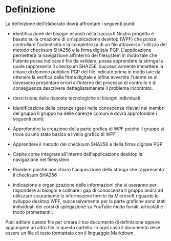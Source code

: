 # Definizione


La definizione dell'elaborato dovrà affrontare i seguenti punti:
- identificazione dei bisogni esposti nella traccia
Il Nostro progetto è  basato sulla creazione di un'applicazione desktop (WPF) che possa  controllare l'autenticità e la completezza di un file attraverso l'utilizzo del metodo checksum SHA256  e la firma digitale PGP.
L'applicazione permetterà la navigazione all'interno del filesystem in modo tale che l'utente possa indicare il file da validare, possa apprendere la stringa la quale rappresenta il checksum SHA256, successivamente immettere la chiave di dominio pubblico PGP del file indicato prima in modo tale da ottenere la verifica della firma digitale e infine avvertire l'utente se si dovessero presentare errori all'interno del processo di controllo e di conseguenza descrivere dettagliatamanete il problema incontrato.

- descrizione delle risposte tecnologiche ai bisogni individuati

- identificazione delle carenze (gap) nelle conoscenze rilevati nei membri del gruppo
Il gruppo ha delle carenze comuni e dovrà approfondire i seguenti punti:
- Approfondire la creazione della parte grafica di WPF poichè  il gruppo si trova su uno stato basico a livello grafico di WPF
- Apprendere il metodo del checksum SHA256 e della firma digitale PGP
- Capire come integrare all'interno dell'applicazione desktop la navigazione nel filesystem 
- Rivedere poichè non chiaro l'acquisizione della stringa che rappresenta il checksum SHA256

- indicazione e organizzazione delle informazioni che si useranno per rispondere ai bisogni e colmare i gap di conoscenza
Il gruppo andrà ad utilizzare sicuramente  le informazioni fornite da Microsoft riguardo lo sviluppo desktop WPF, successivamente per la parte grafiche sono stati individuati dei corsi di spiegazione su YouTube molto forniti, articolati e molto promettenti!.

Puoi editare questo file per creare il tuo documento di definizione oppure aggiungere un altro file in questa cartella. In ogni caso il documento deve essere un file di testo formattato con il linguaggio Markdown.